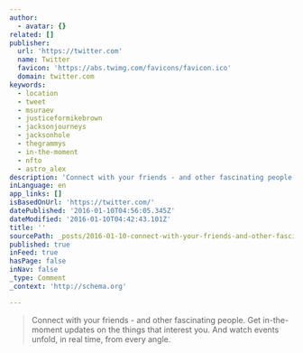 ```yaml
---
author:
  - avatar: {}
related: []
publisher:
  url: 'https://twitter.com'
  name: Twitter
  favicon: 'https://abs.twimg.com/favicons/favicon.ico'
  domain: twitter.com
keywords:
  - location
  - tweet
  - msuraev
  - justiceformikebrown
  - jacksonjourneys
  - jacksonhole
  - thegrammys
  - in-the-moment
  - nfto
  - astro_alex
description: 'Connect with your friends - and other fascinating people. Get in-the-moment updates on the things that interest you. And watch events unfold, in real time, from every angle.'
inLanguage: en
app_links: []
isBasedOnUrl: 'https://twitter.com/'
datePublished: '2016-01-10T04:56:05.345Z'
dateModified: '2016-01-10T04:42:43.101Z'
title: ''
sourcePath: _posts/2016-01-10-connect-with-your-friends-and-other-fascinating-people-ge.md
published: true
inFeed: true
hasPage: false
inNav: false
_type: Comment
_context: 'http://schema.org'

---
```

> Connect with your friends - and other fascinating people&period; Get in-the-moment updates on the things that interest you&period; And watch events unfold&comma; in real time&comma; from every angle&period;